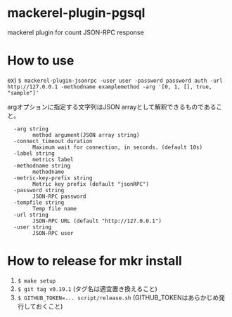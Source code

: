 # mackerel-plugin-pgsql
mackerel plugin for count JSON-RPC response

# How to use
ex) `$ mackerel-plugin-jsonrpc -user user -password password auth -url http://127.0.0.1 -methodname examplemethod -arg '[0, 1, [], true, "sample"]'`

argオプションに指定する文字列はJSON arrayとして解釈できるものであること。

```
  -arg string
    	method argument(JSON array string)
  -connect_timeout duration
    	Maximum wait for connection, in seconds. (default 10s)
  -label string
    	metrics label
  -methodname string
    	methodname
  -metric-key-prefix string
    	Metric key prefix (default "jsonRPC")
  -password string
    	JSON-RPC password
  -tempfile string
    	Temp file name
  -url string
    	JSON-RPC URL (default "http://127.0.0.1")
  -user string
    	JSON-RPC user
```

# How to release for mkr install
1. `$ make setup`
1. `$ git tag v0.19.1` (タグ名は適宜置き換えること)
1. `$ GITHUB_TOKEN=... script/release.sh` (GITHUB_TOKENはあらかじめ発行しておくこと)
